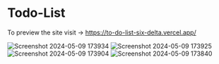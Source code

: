 # Todo-List

To preview the site visit -> https://to-do-list-six-delta.vercel.app/

![Screenshot 2024-05-09 173934](https://github.com/harsh769/To-do-list/assets/113161935/2ad07d60-6902-45e1-934e-684eff1cc450)
![Screenshot 2024-05-09 173925](https://github.com/harsh769/To-do-list/assets/113161935/70a5fcad-fff5-40b6-a6cb-046b2ec41108)
![Screenshot 2024-05-09 173904](https://github.com/harsh769/To-do-list/assets/113161935/f352fcf0-0528-44fc-a861-c319cbd7f14c)
![Screenshot 2024-05-09 173840](https://github.com/harsh769/To-do-list/assets/113161935/f44f4ec6-73c1-4e6d-a8b5-9e89beec2458)

